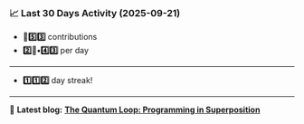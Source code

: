 <!--START_STATS-->
### 📈 Last 30 Days Activity (2025-09-21)  
- **🎱5️⃣3️⃣** contributions  
- **2️⃣🎱•4️⃣3️⃣** per day
---
- **1️⃣1️⃣2️⃣** day streak!
---
📝 **Latest blog:** [**The Quantum Loop: Programming in Superposition**](https://andriak.com/blog/quantum-loop)
<!--END_STATS-->
